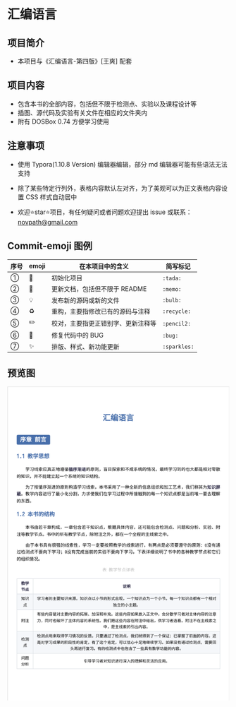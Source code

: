 # 汇编语言

## 项目简介

* 本项目与《汇编语言-第四版》[王爽] 配套

## 项目内容

* 包含本书的全部内容，包括但不限于检测点、实验以及课程设计等
* 插图、源代码及实验有关文件在相应的文件夹内
* 附有 DOSBox 0.74 方便学习使用

## 注意事项

* 使用 Typora(1.10.8 Version) 编辑器编辑，部分 md 编辑器可能有些语法无法支持
* 除了某些特定行列外，表格内容默认左对齐，为了美观可以为正文表格内容设置 CSS 样式自动居中

* 欢迎⭐️star⭐️项目，有任何疑问或者问题欢迎提出 issue 或联系：[novpath@gmail.com](mailto:novpath@gmail.com)

## Commit-emoji 图例

| 序号 | emoji      | 在本项目中的含义                   | 简写标记     |
| ---- | ---------- | ---------------------------------- | ------------ |
| ①    | :tada:     | 初始化项目                         | `:tada:`     |
| ②    | :memo:     | 更新文档，包括但不限于 README      | `:memo:`     |
| ③    | :bulb:     | 发布新的源码或新的文件             | `:bulb:`     |
| ④    | :recycle:  | 重构，主要指修改已有的源码与注释   | `:recycle:`  |
| ⑤    | :pencil2:  | 校对，主要指更正错别字、更新注释等 | `:pencil2:`  |
| ⑥    | :bug:      | 修复代码中的 BUG                   | `:bug:`      |
| ⑦    | :sparkles: | 排版、样式、新功能更新             | `:sparkles:`​ |

## 预览图

![封面预览](封面预览.png)
